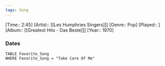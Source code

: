 ```yaml
---
tags: Song  
---
```

[Time:: 2:45]
[Artist:: [[Les Humphries Singers]]]
[Genre:: Pop]
[Played:: ]
[Album:: [[Greatest Hits - Das Beste]]]
[Year:: 1970]
### Dates
````dataview
TABLE Favorite_Song
WHERE Favorite_Song = "Take Care Of Me"
````